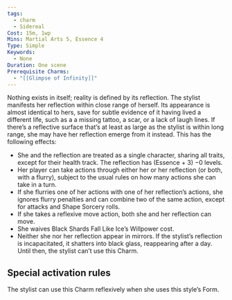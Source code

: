 ```yaml
---
tags:
  - charm
  - Sidereal
Cost: 15m, 1wp
Mins: Martial Arts 5, Essence 4
Type: Simple
Keywords:
  - None
Duration: One scene
Prerequisite Charms:
  - "[[Glimpse of Infinity]]"
---
```

Nothing exists in itself; reality is defined by its reflection. The stylist manifests her reflection within close range of herself. Its appearance is almost identical to hers, save for subtle evidence of it having lived a different life, such as a a missing tattoo, a scar, or a lack of laugh lines. If there’s a reflective surface that’s at least as large as the stylist is within long range, she may have her reflection emerge from it instead. This has the following effects: 
-  She and the reflection are treated as a single character, sharing all traits, except for their health track. The reflection has (Essence + 3) −0 levels. 
-  Her player can take actions through either her or her reflection (or both, with a flurry), subject to the usual rules on how many actions she can take in a turn. 
-  If she flurries one of her actions with one of her reflection’s actions, she ignores flurry penalties and can combine two of the same action, except for attacks and Shape Sorcery rolls. 
-  If she takes a reflexive move action, both she and her reflection can move. 
-  She waives Black Shards Fall Like Ice’s Willpower cost. 
-  Neither she nor her reflection appear in mirrors. If the stylist’s reflection is incapacitated, it shatters into black glass, reappearing after a day. Until then, the stylist can’t use this Charm. 

## Special activation rules

The stylist can use this Charm reflexively when she uses this style’s Form.